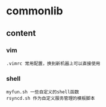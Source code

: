 # commonlib
## content
### vim
    .vimrc 常用配置，换到新机器上可以直接使用
### shell
    myfun.sh 一些自定义的shell函数
    rsyncd.sh 作为自定义服务管理的模板脚本
